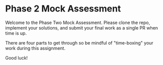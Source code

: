 Phase 2 Mock Assessment
=======================

Welcome to the Phase Two Mock Assessment. Please clone the repo, implement your solutions, and submit your final work as a single PR when time is up.

There are four parts to get through so be mindful of "time-boxing" your work during this assignment.

Good luck!
